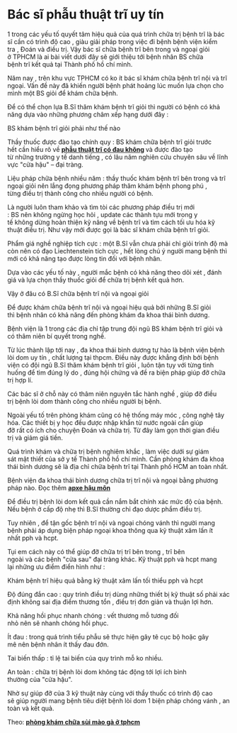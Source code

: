 # Bác sĩ phẫu thuật trĩ uy tín
<p>1&nbsp;trong&nbsp;các&nbsp;yếu tố&nbsp;quyết tâm&nbsp;hiệu quả&nbsp;của&nbsp;quá trình&nbsp;chữa trị&nbsp;bệnh trĩ&nbsp;là&nbsp;bác sĩ&nbsp;cần&nbsp;có&nbsp;trình độ&nbsp;cao , giàu&nbsp;giải pháp&nbsp;trong&nbsp;việc&nbsp;đi bệnh bệnh viện kiểm tra&nbsp;,&nbsp;Đoán&nbsp;và&nbsp;điều trị. Vậy&nbsp;bác sĩ&nbsp;chữa bệnh&nbsp;trĩ bên trong&nbsp;và ngoại giỏi ở&nbsp;TPHCM&nbsp;là ai bài viết&nbsp;dưới đây&nbsp;sẽ giới thiệu&nbsp;tới&nbsp;bệnh nhân&nbsp;BS&nbsp;chữa bệnh&nbsp;trĩ&nbsp;kết quả&nbsp;tại&nbsp;Thành phố hồ chí mình.</p>

<p>Năm nay&nbsp;, trên&nbsp;khu vực&nbsp;TPHCM&nbsp;có&nbsp;ko ít&nbsp;bác sĩ&nbsp;khám chữa bệnh&nbsp;trĩ nội&nbsp;và&nbsp;trĩ ngoại.&nbsp;Vấn đề&nbsp;này đã khiến&nbsp;người bệnh&nbsp;phát hoảng&nbsp;lúc&nbsp;muốn&nbsp;lựa chọn&nbsp;cho mình&nbsp;một&nbsp;BS&nbsp;giỏi để&nbsp;khám chữa bệnh.</p>

<p>Để&nbsp;có thể&nbsp;chọn lựa&nbsp;B.Sĩ&nbsp;thăm khám bệnh&nbsp;trĩ giỏi thì&nbsp;người có bệnh&nbsp;có khả năng&nbsp;dựa vào&nbsp;những&nbsp;phương châm&nbsp;xếp hạng&nbsp;dưới đây&nbsp;:</p>

<p>BS&nbsp;khám bệnh&nbsp;trĩ giỏi&nbsp;phải&nbsp;như thế nào</p>

<p>Thầy thuốc&nbsp;được đào tạo chính quy :&nbsp;BS&nbsp;khám chữa bệnh&nbsp;trĩ giỏi trước hết&nbsp;cần&nbsp;hiểu rõ&nbsp;về&nbsp;<strong><a href="http://phongkhamsuimaoga.com/phau-thuat-cat-tri-co-dau-khong-1465.html">phẫu thuật trĩ có đau không</a>&nbsp;</strong>và được đào tạo từ&nbsp;những&nbsp;trường&nbsp;y tế&nbsp;danh tiếng , có&nbsp;lâu năm&nbsp;nghiên cứu&nbsp;chuyên sâu về lĩnh vực&nbsp;&quot;cửa hậu&quot;&nbsp;&ndash;&nbsp;đại tràng.</p>

<p>Liệu pháp&nbsp;chữa bệnh&nbsp;nhiều năm&nbsp;:&nbsp;thầy thuốc&nbsp;khám bệnh&nbsp;trĩ bên trong&nbsp;và&nbsp;trĩ ngoại&nbsp;giỏi&nbsp;nên&nbsp;lắng đọng&nbsp;phương pháp&nbsp;thăm khám bệnh&nbsp;phong phú&nbsp;, từng&nbsp;điều trị&nbsp;thành công cho nhiều&nbsp;người có bệnh.</p>

<p>Là người luôn&nbsp;tham khảo&nbsp;và&nbsp;tìm tòi&nbsp;các&nbsp;phương pháp&nbsp;điều trị&nbsp;mới :&nbsp;BS&nbsp;nên&nbsp;không&nbsp;ngừng&nbsp;học hỏi&nbsp;,&nbsp;update&nbsp;các&nbsp;thành tựu mới trong&nbsp;y tế&nbsp;không&nbsp;dừng&nbsp;hoàn thiện&nbsp;kỹ năng&nbsp;về&nbsp;bệnh trĩ&nbsp;và tìm&nbsp;cách&nbsp;tối ưu hóa kỹ thuật&nbsp;điều trị. Như vậy mới được gọi là&nbsp;bác sĩ&nbsp;khám chữa bệnh&nbsp;trĩ giỏi.</p>

<p>Phẩm giá&nbsp;nghề nghiệp&nbsp;tích cực&nbsp;:&nbsp;một&nbsp;B.Sĩ&nbsp;vẫn chưa phải&nbsp;chỉ giỏi&nbsp;trình độ&nbsp;mà còn&nbsp;nên&nbsp;có đạo&nbsp;Liechtenstein&nbsp;tích cực&nbsp;, hết lòng&nbsp;chú ý&nbsp;người mang bệnh&nbsp;thì mới&nbsp;có khả năng&nbsp;tạo được lòng tin đối với&nbsp;bệnh nhân.</p>

<p>Dựa vào&nbsp;các&nbsp;yếu tố&nbsp;này ,&nbsp;người mắc bệnh&nbsp;có khả năng&nbsp;theo dõi&nbsp;xét ,&nbsp;đánh giá&nbsp;và&nbsp;lựa chọn&nbsp;thầy thuốc&nbsp;giỏi để&nbsp;chữa trị&nbsp;bệnh&nbsp;kết quả&nbsp;hơn.</p>

<p>Vậy&nbsp;ở đâu&nbsp;có&nbsp;B.Sĩ&nbsp;chữa bệnh&nbsp;trĩ nội&nbsp;và ngoại giỏi</p>

<p>Để được&nbsp;khám chữa bệnh&nbsp;trĩ nội&nbsp;và ngoại&nbsp;hiệu quả&nbsp;bởi&nbsp;những&nbsp;B.Sĩ&nbsp;giỏi thì&nbsp;bệnh nhân&nbsp;có khả năng&nbsp;đến&nbsp;phòng khám&nbsp;đa khoa thái bình dương.</p>

<p>Bệnh viện&nbsp;là&nbsp;1&nbsp;trong&nbsp;các&nbsp;địa chỉ&nbsp;tập trung&nbsp;đội ngũ&nbsp;BS&nbsp;khám bệnh&nbsp;trĩ giỏi và có&nbsp;thâm niên&nbsp;bí quyết&nbsp;trong nghề.</p>

<p>Từ&nbsp;lúc&nbsp;thành lập&nbsp;tới&nbsp;nay , đa khoa thái bình dương tự hào là&nbsp;bệnh viện&nbsp;bệnh lòi dom&nbsp;uy tín&nbsp;,&nbsp;chất lượng&nbsp;tại thpcm.&nbsp;Điều&nbsp;này được khẳng định bởi&nbsp;bệnh viện&nbsp;có&nbsp;đội ngũ&nbsp;B.Sĩ&nbsp;thăm khám bệnh&nbsp;trĩ giỏi , luôn&nbsp;tận tụy&nbsp;với từng&nbsp;tình huống&nbsp;để tìm đúng&nbsp;lý do&nbsp;, đúng&nbsp;hội chứng&nbsp;và đề ra&nbsp;biện pháp&nbsp;giúp đỡ&nbsp;chữa trị&nbsp;hợp lí.</p>

<p>Các&nbsp;bác sĩ&nbsp;ở chỗ này&nbsp;có&nbsp;thâm niên&nbsp;nguyên tắc&nbsp;hành nghề&nbsp;,&nbsp;giúp đỡ&nbsp;điều trị&nbsp;bệnh lòi dom&nbsp;thành công cho nhiều&nbsp;người bị bệnh.</p>

<p>Ngoài&nbsp;yếu tố&nbsp;trên&nbsp;phòng khám&nbsp;cũng có&nbsp;hệ thống máy móc , công nghệ&nbsp;tây hóa.&nbsp;Các&nbsp;thiết bị&nbsp;y học&nbsp;đều được nhập khẩn từ&nbsp;nước ngoài&nbsp;cần&nbsp;giúp đỡ&nbsp;rất&nbsp;có ích&nbsp;cho&nbsp;chuyện&nbsp;Đoán&nbsp;và&nbsp;chữa trị.&nbsp;Từ đây&nbsp;làm gọn&nbsp;thời gian&nbsp;điều trị&nbsp;và&nbsp;giảm&nbsp;giá tiền.</p>

<p>Quá trình&nbsp;khám và&nbsp;chữa trị&nbsp;bệnh&nbsp;nghiêm khắc&nbsp;,&nbsp;làm việc&nbsp;dưới sự&nbsp;giám sát&nbsp;mật thiết&nbsp;của sở&nbsp;y tế&nbsp;Thành phố hồ chí mình.&nbsp;Cần&nbsp;phòng khám&nbsp;đa khoa thái bình dương sẽ là địa chỉ&nbsp;chữa bệnh&nbsp;trĩ tại&nbsp;Thành phố HCM&nbsp;an toàn nhất.</p>

<p>Bệnh viện&nbsp;đa khoa thái bình dương&nbsp;chữa trị&nbsp;trĩ nội&nbsp;và ngoại bằng&nbsp;phương pháp&nbsp;nào.&nbsp;Đọc thêm&nbsp;<strong><a href="http://phongkhamsuimaoga.com/apxe-hau-mon-va-nhung-bien-chung-cua-no-1466.html">apxe hậu môn</a></strong></p>

<p>Để&nbsp;điều trị&nbsp;bệnh lòi dom&nbsp;kết quả&nbsp;cần&nbsp;nắm bắt&nbsp;chính xác&nbsp;mức độ&nbsp;của bệnh. Nếu bệnh ở&nbsp;cấp độ&nbsp;nhẹ thì&nbsp;B.Sĩ&nbsp;thường&nbsp;chỉ đạo&nbsp;dược phẩm&nbsp;điều trị.</p>

<p>Tuy nhiên&nbsp;, để&nbsp;tận gốc&nbsp;bệnh trĩ&nbsp;nội và ngoại&nbsp;chóng vánh&nbsp;thì&nbsp;người mang bệnh&nbsp;phải&nbsp;áp dụng&nbsp;biện pháp&nbsp;ngoại khoa thông qua kỹ thuật xâm lấn&nbsp;ít nhất&nbsp;pph và hcpt.</p>

<p>Tụi em&nbsp;cách&nbsp;này&nbsp;có thể&nbsp;giúp đỡ&nbsp;chữa trị&nbsp;trĩ bên trong&nbsp;,&nbsp;trĩ bên ngoài&nbsp;và&nbsp;các&nbsp;bệnh&nbsp;&quot;cửa sau&quot;&nbsp;đại tràng&nbsp;khác. Kỹ thuật pph và hcpt&nbsp;mang lại&nbsp;những&nbsp;ưu điểm&nbsp;điển hình&nbsp;như :</p>

<p>Khám bệnh&nbsp;trĩ&nbsp;hiệu quả&nbsp;bằng kỹ thuật xâm lấn&nbsp;tối thiểu&nbsp;pph và hcpt</p>

<p>Độ&nbsp;đúng đắn&nbsp;cao :&nbsp;quy trình&nbsp;điều trị&nbsp;dùng&nbsp;những&nbsp;thiết bị kỹ thuật số&nbsp;phải&nbsp;xác định&nbsp;không sai&nbsp;địa điểm&nbsp;thương tổn&nbsp;,&nbsp;điều trị&nbsp;đơn giản&nbsp;và&nbsp;thuận lợi&nbsp;hơn.</p>

<p>Khả năng&nbsp;hồi phục&nbsp;nhanh chóng&nbsp;: vết thương&nbsp;mỗ&nbsp;tương đối nhỏ&nbsp;nên&nbsp;sẽ&nbsp;nhanh chóng&nbsp;hồi phục.</p>

<p>Ít đau&nbsp;: trong&nbsp;quá trình&nbsp;tiểu phẫu&nbsp;sẽ&nbsp;thực hiện&nbsp;gây tê cục bộ hoặc gây mê&nbsp;nên&nbsp;bệnh nhân&nbsp;ít thấy&nbsp;đau đớn.</p>

<p>Tai biến&nbsp;thấp :&nbsp;tỉ lệ&nbsp;tai biến&nbsp;của&nbsp;quy trình&nbsp;mỗ&nbsp;ko nhiều.</p>

<p>An toàn&nbsp;:&nbsp;chữa trị&nbsp;bệnh lòi dom&nbsp;không&nbsp;tác động&nbsp;tới&nbsp;lợi ích&nbsp;bình thường&nbsp;của&nbsp;&quot;cửa hậu&quot;.</p>

<p>Nhờ sự&nbsp;giúp đỡ&nbsp;của&nbsp;3&nbsp;kỹ thuật này&nbsp;cùng với&nbsp;thầy thuốc&nbsp;có&nbsp;trình độ&nbsp;cao sẽ&nbsp;giúp&nbsp;người mang bệnh&nbsp;tiêu diệt&nbsp;bệnh lòi dom&nbsp;1&nbsp;biện pháp&nbsp;chóng vánh&nbsp;,&nbsp;an toàn&nbsp;và&nbsp;kết quả.</p>

<p>Theo:&nbsp;<strong><a href="http://phongkhamsuimaoga.com">phòng khám chữa sùi mào gà ở tphcm</a></strong></p>

<p>&nbsp;</p>

<p>&nbsp;</p>
